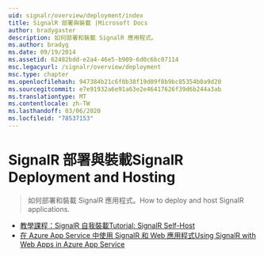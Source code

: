 ```yaml
---
uid: signalr/overview/deployment/index
title: SignalR 部署與裝載 |Microsoft Docs
author: bradygaster
description: 如何部署和裝載 SignalR 應用程式。
ms.author: bradyg
ms.date: 09/19/2014
ms.assetid: 62482bdd-e2a4-46e5-b909-6d0c6bc07114
msc.legacyurl: /signalr/overview/deployment
msc.type: chapter
ms.openlocfilehash: 947384b21c6f0b38f19d09f8b9bc85354b0a9d20
ms.sourcegitcommit: e7e91932a6e91a63e2e46417626f39d6b244a3ab
ms.translationtype: MT
ms.contentlocale: zh-TW
ms.lasthandoff: 03/06/2020
ms.locfileid: "78537153"
---
```

# <a name="signalr-deployment-and-hosting"></a><span data-ttu-id="900de-103">SignalR 部署與裝載</span><span class="sxs-lookup"><span data-stu-id="900de-103">SignalR Deployment and Hosting</span></span>

> <span data-ttu-id="900de-104">如何部署和裝載 SignalR 應用程式。</span><span class="sxs-lookup"><span data-stu-id="900de-104">How to deploy and host SignalR applications.</span></span>

- [<span data-ttu-id="900de-105">教學課程：SignalR 自我裝載</span><span class="sxs-lookup"><span data-stu-id="900de-105">Tutorial: SignalR Self-Host</span></span>](tutorial-signalr-self-host.md)
- [<span data-ttu-id="900de-106">在 Azure App Service 中使用 SignalR 和 Web 應用程式</span><span class="sxs-lookup"><span data-stu-id="900de-106">Using SignalR with Web Apps in Azure App Service</span></span>](using-signalr-with-azure-web-sites.md)

